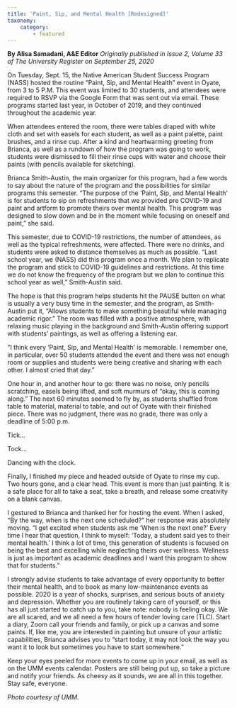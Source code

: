 ```yaml
---
title: 'Paint, Sip, and Mental Health [Redesigned]'
taxonomy:
    category:
        - featured
---
```


**By Alisa Samadani, A&E Editor** _Originally published in Issue 2, Volume 33 of The University Register on September 25, 2020_

On Tuesday, Sept. 15, the Native American Student Success Program (NASS) hosted the routine “Paint, Sip, and Mental Health” event in Oyate, from 3 to 5 P.M. This event was limited to 30 students, and attendees were required to RSVP via the Google Form that was sent out via email. These programs started last year, in October of 2019, and they continued throughout the academic year. 

When attendees entered the room, there were tables draped with white cloth and set with easels for each student, as well as a paint palette, paint brushes, and a rinse cup. After a kind and heartwarming greeting from Brianca, as well as a rundown of how the program was going to work, students were dismissed to fill their rinse cups with water and choose their paints (with pencils available for sketching).

Brianca Smith-Austin, the main organizer for this program, had a few words to say about the nature of the program and the possibilities for similar programs this semester. 
“The purpose of the ‘Paint, Sip, and Mental Health’ is for students to sip on refreshments that we provided pre COVID-19 and paint and artform to promote theirs over mental health. This program was designed to slow down and be in the moment while focusing on oneself and paint,” she said.

This semester, due to COVID-19 restrictions, the number of attendees, as well as the typical refreshments, were affected. There were no drinks, and students were asked to distance themselves as much as possible. 
“Last school year, we (NASS) did this program once a month. We plan to replicate the program and stick to COVID-19 guidelines and restrictions. At this time we do not know the frequency of the program but we plan to continue this school year as well,” Smith-Austin said.

The hope is that this program helps students hit the PAUSE button on what is usually a very busy time in the semester, and the program, as Smith-Austin put it, “Allows students to make something beautiful while managing academic rigor.” 
The room was filled with a positive atmosphere, with relaxing music playing in the background and Smith-Austin offering support with students’ paintings, as well as offering a listening ear. 

“I think every ‘Paint, Sip, and Mental Health’ is memorable. I remember one, in particular, over 50 students attended the event and there was not enough room or supplies and students were being creative and sharing with each other. I almost cried that day.”

One hour in, and another hour to go: there was no noise, only pencils scratching, easels being lifted, and soft murmurs of “okay, this is coming along.” The next 60 minutes seemed to fly by, as students shuffled from table to material, material to table, and out of Oyate with their finished piece. There was no judgment, there was no grade, there was only a deadline of 5:00 p.m. 

Tick...

Tock... 

Dancing with the clock.

Finally, I finished my piece and headed outside of Oyate to rinse my cup.
Two hours gone, and a clear head. This event is more than just painting. It is a safe place for all to take a seat, take a breath, and release some creativity on a blank canvas.

I gestured to Brianca and thanked her for hosting the event. When I asked, “By the way, when is the next one scheduled?” her response was absolutely moving.
“I get excited when students ask me ‘When is the next one?’ Every time I hear that question, I think to myself: ‘Today, a student said yes to their mental health.’ I think a lot of time, this generation of students is focused on being the best and excelling while neglecting theirs over wellness. Wellness is just as important as academic deadlines and I want this program to show that for students.” 

I strongly advise students to take advantage of every opportunity to better their mental health, and to book as many low-maintenance events as possible. 2020 is a year of shocks, surprises, and serious bouts of anxiety and depression. Whether you are routinely taking care of yourself, or this has all just started to catch up to you, take note: nobody is feeling okay. We are all scared, and we all need a few hours of tender loving care (TLC). Start a diary, Zoom call your friends and family, or pick up a canvas and some paints. If, like me, you are interested in painting but unsure of your artistic capabilities, Brianca advises you to “start today, it may not look the way you want it to look but sometimes you have to start somewhere.”

Keep your eyes peeled for more events to come up in your email, as well as on the UMM events calendar. Posters are still being put up, so take a picture and notify your friends. As cheesy as it sounds, we are all in this together. Stay safe, everyone.

_Photo courtesy of UMM._